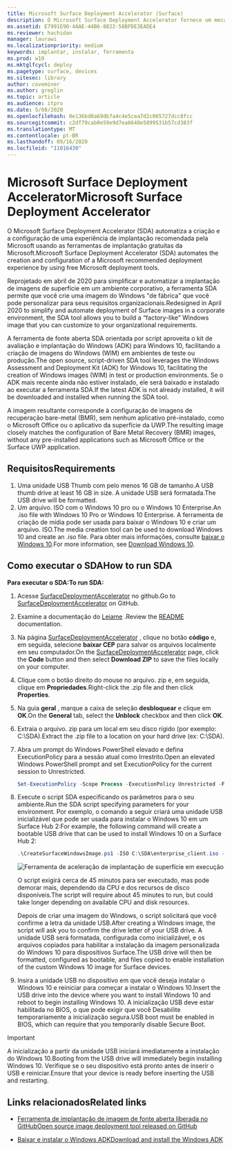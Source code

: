 ```yaml
---
title: Microsoft Surface Deployment Accelerator (Surface)
description: O Microsoft Surface Deployment Accelerator fornece um mecanismo de implantação simples e rápido para que as organizações refaçam imagens de dispositivos Surface.
ms.assetid: E7991E90-4AAE-44B6-8822-58BFDE3EADE4
ms.reviewer: hachidan
manager: laurawi
ms.localizationpriority: medium
keywords: implantar, instalar, ferramenta
ms.prod: w10
ms.mktglfcycl: deploy
ms.pagetype: surface, devices
ms.sitesec: library
author: coveminer
ms.author: greglin
ms.topic: article
ms.audience: itpro
ms.date: 5/08/2020
ms.openlocfilehash: 0e136bd0a69db7a4c4e5cea7d2c065727dcc8fcc
ms.sourcegitcommit: c2df79cab0e59e9d7ea6640e5899531b57cd383f
ms.translationtype: MT
ms.contentlocale: pt-BR
ms.lasthandoff: 09/16/2020
ms.locfileid: "11016430"
---
```

# <span data-ttu-id="0be93-104">Microsoft Surface Deployment Accelerator</span><span class="sxs-lookup"><span data-stu-id="0be93-104">Microsoft Surface Deployment Accelerator</span></span>

<span data-ttu-id="0be93-105">O Microsoft Surface Deployment Accelerator (SDA) automatiza a criação e a configuração de uma experiência de implantação recomendada pela Microsoft usando as ferramentas de implantação gratuitas da Microsoft.</span><span class="sxs-lookup"><span data-stu-id="0be93-105">Microsoft Surface Deployment Accelerator (SDA) automates the creation and configuration of a Microsoft recommended deployment experience by using free Microsoft deployment tools.</span></span>

<span data-ttu-id="0be93-106">Reprojetado em abril de 2020 para simplificar e automatizar a implantação de imagens de superfície em um ambiente corporativo, a ferramenta SDA permite que você crie uma imagem do Windows "de fábrica" que você pode personalizar para seus requisitos organizacionais.</span><span class="sxs-lookup"><span data-stu-id="0be93-106">Redesigned in April 2020 to simplify and automate deployment of Surface images in a corporate environment, the SDA tool allows you to build a “factory-like” Windows image that you can customize to your organizational requirements.</span></span>

<span data-ttu-id="0be93-107">A ferramenta de fonte aberta SDA orientada por script aproveita o kit de avaliação e implantação do Windows (ADK) para Windows 10, facilitando a criação de imagens do Windows (WIM) em ambientes de teste ou produção.</span><span class="sxs-lookup"><span data-stu-id="0be93-107">The open source, script-driven SDA tool leverages the Windows Assessment and Deployment Kit (ADK) for Windows 10, facilitating the creation of Windows images (WIM) in test or production environments.</span></span> <span data-ttu-id="0be93-108">Se o ADK mais recente ainda não estiver instalado, ele será baixado e instalado ao executar a ferramenta SDA.</span><span class="sxs-lookup"><span data-stu-id="0be93-108">If the latest ADK is not already installed, it will be downloaded and installed when running the SDA tool.</span></span>

<span data-ttu-id="0be93-109">A imagem resultante corresponde à configuração de imagens de recuperação bare-metal (BMR), sem nenhum aplicativo pré-instalado, como o Microsoft Office ou o aplicativo da superfície da UWP.</span><span class="sxs-lookup"><span data-stu-id="0be93-109">The resulting image closely matches the configuration of Bare Metal Recovery (BMR) images, without any pre-installed applications such as Microsoft Office or the Surface UWP application.</span></span>

## <span data-ttu-id="0be93-110">Requisitos</span><span class="sxs-lookup"><span data-stu-id="0be93-110">Requirements</span></span>

1. <span data-ttu-id="0be93-111">Uma unidade USB Thumb com pelo menos 16 GB de tamanho.</span><span class="sxs-lookup"><span data-stu-id="0be93-111">A USB thumb drive at least 16 GB in size.</span></span> <span data-ttu-id="0be93-112">A unidade USB será formatada.</span><span class="sxs-lookup"><span data-stu-id="0be93-112">The USB drive will be formatted.</span></span>
2. <span data-ttu-id="0be93-113">Um arquivo. ISO com o Windows 10 pro ou o Windows 10 Enterprise.</span><span class="sxs-lookup"><span data-stu-id="0be93-113">An .iso file with Windows 10 Pro or Windows 10 Enterprise.</span></span> <span data-ttu-id="0be93-114">A ferramenta de criação de mídia pode ser usada para baixar o Windows 10 e criar um arquivo. ISO.</span><span class="sxs-lookup"><span data-stu-id="0be93-114">The media creation tool can be used to download Windows 10 and create an .iso file.</span></span> <span data-ttu-id="0be93-115">Para obter mais informações, consulte [baixar o Windows 10](https://www.microsoft.com/software-download/windows10).</span><span class="sxs-lookup"><span data-stu-id="0be93-115">For more information, see [Download Windows 10](https://www.microsoft.com/software-download/windows10).</span></span>

## <span data-ttu-id="0be93-116">Como executar o SDA</span><span class="sxs-lookup"><span data-stu-id="0be93-116">How to run SDA</span></span>

**<span data-ttu-id="0be93-117">Para executar o SDA:</span><span class="sxs-lookup"><span data-stu-id="0be93-117">To run SDA:</span></span>**

1. <span data-ttu-id="0be93-118">Acesse [SurfaceDeploymentAccelerator](https://github.com/microsoft/SurfaceDeploymentAccelerator) no github.</span><span class="sxs-lookup"><span data-stu-id="0be93-118">Go to [SurfaceDeploymentAccelerator](https://github.com/microsoft/SurfaceDeploymentAccelerator) on GitHub.</span></span> 
2. <span data-ttu-id="0be93-119">Examine a documentação do [Leiame](https://github.com/microsoft/SurfaceDeploymentAccelerator/blob/master/README.md) .</span><span class="sxs-lookup"><span data-stu-id="0be93-119">Review the [README](https://github.com/microsoft/SurfaceDeploymentAccelerator/blob/master/README.md) documentation.</span></span>
3. <span data-ttu-id="0be93-120">Na página [SurfaceDeploymentAccelerator](https://github.com/microsoft/SurfaceDeploymentAccelerator) , clique no botão **código** e, em seguida, selecione **baixar CEP** para salvar os arquivos localmente em seu computador.</span><span class="sxs-lookup"><span data-stu-id="0be93-120">On the [SurfaceDeploymentAccelerator](https://github.com/microsoft/SurfaceDeploymentAccelerator) page, click the **Code** button and then select **Download ZIP** to save the files locally on your computer.</span></span>
4. <span data-ttu-id="0be93-121">Clique com o botão direito do mouse no arquivo. zip e, em seguida, clique em **Propriedades**.</span><span class="sxs-lookup"><span data-stu-id="0be93-121">Right-click the .zip file and then click **Properties**.</span></span>
5. <span data-ttu-id="0be93-122">Na guia **geral** , marque a caixa de seleção **desbloquear** e clique em **OK**.</span><span class="sxs-lookup"><span data-stu-id="0be93-122">On the **General** tab, select the **Unblock** checkbox and then click **OK**.</span></span>
6. <span data-ttu-id="0be93-123">Extraia o arquivo. zip para um local em seu disco rígido (por exemplo: C:\SDA).</span><span class="sxs-lookup"><span data-stu-id="0be93-123">Extract the .zip file to a location on your hard drive (ex: C:\SDA).</span></span>
7. <span data-ttu-id="0be93-124">Abra um prompt do Windows PowerShell elevado e defina ExecutionPolicy para a sessão atual como Irrestrito.</span><span class="sxs-lookup"><span data-stu-id="0be93-124">Open an elevated Windows PowerShell prompt and set ExecutionPolicy for the current session to Unrestricted.</span></span>

    ```powershell
    Set-ExecutionPolicy -Scope Process -ExecutionPolicy Unrestricted -Force
    ```
8. <span data-ttu-id="0be93-125">Execute o script SDA especificando os parâmetros para o seu ambiente.</span><span class="sxs-lookup"><span data-stu-id="0be93-125">Run the SDA script specifying parameters for your environment.</span></span> <span data-ttu-id="0be93-126">Por exemplo, o comando a seguir criará uma unidade USB inicializável que pode ser usada para instalar o Windows 10 em um Surface Hub 2:</span><span class="sxs-lookup"><span data-stu-id="0be93-126">For example, the following command will create a bootable USB drive that can be used to install Windows 10 on a Surface Hub 2:</span></span>

    ```powershell
    .\CreateSurfaceWindowsImage.ps1 -ISO C:\SDA\enterprise_client.iso -OSSKU Enterprise -DestinationFolder C:\Output -Device SurfaceHub2 -CreateUSB $True
    ```

   ![Ferramenta de aceleração de implantação de superfície em execução](images/sda1.png)

    <span data-ttu-id="0be93-128">O script exigirá cerca de 45 minutos para ser executado, mas pode demorar mais, dependendo da CPU e dos recursos de disco disponíveis.</span><span class="sxs-lookup"><span data-stu-id="0be93-128">The script will require about 45 minutes to run, but could take longer depending on available CPU and disk resources.</span></span> 

    <span data-ttu-id="0be93-129">Depois de criar uma imagem do Windows, o script solicitará que você confirme a letra da unidade USB.</span><span class="sxs-lookup"><span data-stu-id="0be93-129">After creating a Windows image, the script will ask you to confirm the drive letter of your USB drive.</span></span> <span data-ttu-id="0be93-130">A unidade USB será formatada, configurada como inicializável, e os arquivos copiados para habilitar a instalação da imagem personalizada do Windows 10 para dispositivos Surface.</span><span class="sxs-lookup"><span data-stu-id="0be93-130">The USB drive will then be formatted, configured as bootable, and files copied to enable installation of the custom Windows 10 image for Surface devices.</span></span>

9. <span data-ttu-id="0be93-131">Insira a unidade USB no dispositivo em que você deseja instalar o Windows 10 e reiniciar para começar a instalar o Windows 10.</span><span class="sxs-lookup"><span data-stu-id="0be93-131">Insert the USB drive into the device where you want to install Windows 10 and reboot to begin installing Windows 10.</span></span> <span data-ttu-id="0be93-132">A inicialização USB deve estar habilitada no BIOS, o que pode exigir que você Desabilite temporariamente a inicialização segura.</span><span class="sxs-lookup"><span data-stu-id="0be93-132">USB boot must be enabled in BIOS, which can require that you temporarily disable Secure Boot.</span></span>

> [!IMPORTANT]
> <span data-ttu-id="0be93-133">A inicialização a partir da unidade USB iniciará imediatamente a instalação do Windows 10.</span><span class="sxs-lookup"><span data-stu-id="0be93-133">Booting from the USB drive will immediately begin installing Windows 10.</span></span> <span data-ttu-id="0be93-134">Verifique se o seu dispositivo está pronto antes de inserir o USB e reiniciar.</span><span class="sxs-lookup"><span data-stu-id="0be93-134">Ensure that your device is ready before inserting the USB and restarting.</span></span> 

## <span data-ttu-id="0be93-135">Links relacionados</span><span class="sxs-lookup"><span data-stu-id="0be93-135">Related links</span></span>

 - [<span data-ttu-id="0be93-136">Ferramenta de implantação de imagem de fonte aberta liberada no GitHub</span><span class="sxs-lookup"><span data-stu-id="0be93-136">Open source image deployment tool released on GitHub</span></span>](https://techcommunity.microsoft.com/t5/surface-it-pro-blog/open-source-image-deployment-tool-released-on-github/ba-p/1314115)

 - [<span data-ttu-id="0be93-137">Baixar e instalar o Windows ADK</span><span class="sxs-lookup"><span data-stu-id="0be93-137">Download and install the Windows ADK</span></span>](https://docs.microsoft.com/windows-hardware/get-started/adk-install)
